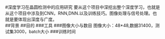 #深度学习在晶圆检测中的应用研究
要从这个项目中深挖出整个深度学习，也就是从这个项目中涉及到CNN，RNN,DNN.以及训练技巧。图像处理与信号处理。也就是要体现出深度与广度。  
##背景
##目的
###工具
###图像大小与数目
图像大小：48*48,数据31400，测试集3000，batch大小
###训练时间
